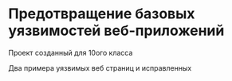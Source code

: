 # Предотвращение базовых уязвимостей веб-приложений

Проект созданный для 10ого класса

Два примера уязвимых веб страниц и исправленных  
